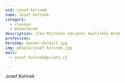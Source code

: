 ```yaml
---
uid: josef.korinek
name: Josef Kořínek
category:
  - clenove
  - mshavlbrod
description: člen Místního sdružení Havlíčkův Brod
profession:
heroImg: banner-default.jpg
img: people/josef-korinek.jpg
mail:
  - josef.korinek@pirati.cz

---
```


Josef Kořínek
